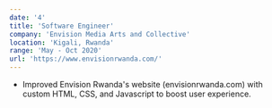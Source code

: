 ```yaml
---
date: '4'
title: 'Software Engineer'
company: 'Envision Media Arts and Collective'
location: 'Kigali, Rwanda'
range: 'May - Oct 2020'
url: 'https://www.envisionrwanda.com/'
---
```


- Improved Envision Rwanda's website (envisionrwanda.com) with custom HTML, CSS, and Javascript to boost user experience.
